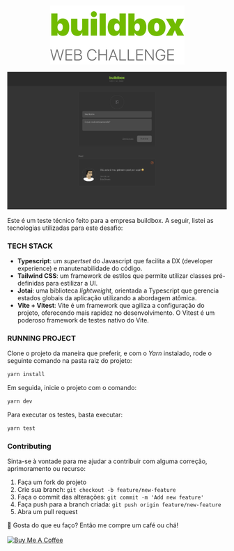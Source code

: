 <p align="center">
  <img src="src/assets/bx-logo@3x.png">
</p>

<p align="center">
  <img src="public/demo.png">
</p>

Este é um teste técnico feito para a empresa buildbox. A seguir, listei as tecnologias utilizadas para este desafio:

### TECH STACK

- **Typescript**: um _supertset_ do Javascript que facilita a DX (developer experience) e manutenabilidade do código.
- **Tailwind CSS**: um framework de estilos que permite utilizar classes pré-definidas para estilizar a UI.
- **Jotai**: uma biblioteca _lightweight_, orientada a Typescript que gerencia estados globais da aplicação utilizando a abordagem atômica.
- **Vite + Vitest**: Vite é um framework que agiliza a configuração do projeto, oferecendo mais rapidez no desenvolvimento. O Vitest é um poderoso framework de testes nativo do Vite.

### RUNNING PROJECT

Clone o projeto da maneira que preferir, e com o _Yarn_ instalado, rode o seguinte comando na pasta raiz do projeto:

```bash
yarn install
```

Em seguida, inicie o projeto com o comando:

```bash
yarn dev
```

Para executar os testes, basta executar:

```bash
yarn test
```

### Contributing

Sinta-se à vontade para me ajudar a contribuir com alguma correção, aprimoramento ou recurso:

1. Faça um fork do projeto
2. Crie sua branch: `git checkout -b feature/new-feature`
3. Faça o commit das alterações: `git commit -m 'Add new feature'`
4. Faça push para a branch criada: `git push origin feature/new-feature`
5. Abra um pull request

💜 Gosta do que eu faço? Então me compre um café ou chá!
<br />
<br/>
<a href="https://www.buymeacoffee.com/gpaiva" target="_blank"><img src="https://cdn.buymeacoffee.com/buttons/v2/default-red.png" alt="Buy Me A Coffee" width="150" ></a>
